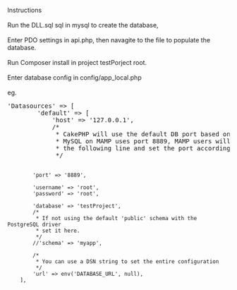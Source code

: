 
<br>
Instructions
<br>
<br>
Run the DLL.sql sql in mysql to create the database,
<br>
<br>
Enter PDO settings in api.php, then navagite to the file to populate the database.
<br>
<br>
Run Composer install in project testPorject root.
<br>
<br>
Enter database config in config/app_local.php
<br>
<br>
eg.
<pre>
'Datasources' => [
        'default' => [
            'host' => '127.0.0.1',
            /*
             * CakePHP will use the default DB port based on the driver selected
             * MySQL on MAMP uses port 8889, MAMP users will want to uncomment
             * the following line and set the port accordingly
             */

            'port' => '8889',

            'username' => 'root',
            'password' => 'root',

            'database' => 'testProject',
            /*
             * If not using the default 'public' schema with the PostgreSQL driver
             * set it here.
             */
            //'schema' => 'myapp',

            /*
             * You can use a DSN string to set the entire configuration
             */
            'url' => env('DATABASE_URL', null),
        ],
</pre>
